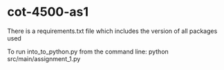 # cot-4500-as1
There is a requirements.txt file which includes the version of all packages used

To run into_to_python.py from the command line:
python src/main/assignment_1.py
